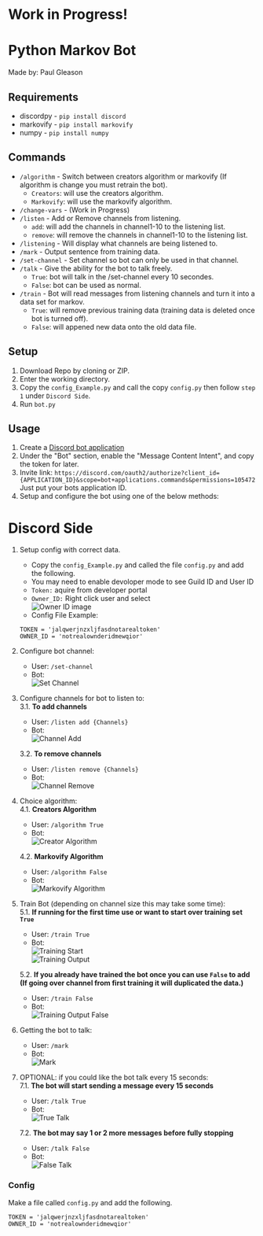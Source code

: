 # Work in Progress!

# Python Markov Bot
Made by: Paul Gleason

## Requirements
* discordpy - `pip install discord` 
* markovify - `pip install markovify` 
* numpy - `pip install numpy`

## Commands
* `/algorithm` - Switch between creators algorithm or markovify (If algorithm is change you must retrain the bot).
    * `Creators`: will use the creators algorithm.
    * `Markovify`: will use the markovify algorithm.
* `/change-vars` - (Work in Progress)
* `/listen` - Add or Remove channels from listening.
    * `add`: will add the channels in channel1-10 to the listening list.
    * `remove`: will remove the channels in channel1-10 to the listening list.
* `/listening` - Will display what channels are being listened to.
* `/mark` - Output sentence from training data.
* `/set-channel` - Set channel so bot can only be used in that channel.
* `/talk` - Give the ability for the bot to talk freely.
    * `True`: bot will talk in the /set-channel every 10 secondes.
    * `False`: bot can be used as normal.
* `/train` - Bot will read messages from listening channels and turn it into a data set for markov.
    * `True`: will remove previous training data (training data is deleted once bot is turned off). 
    * `False`: will appened new data onto the old data file.  

## Setup
1. Download Repo by cloning or ZIP.
2. Enter the working directory.
3. Copy the `config_Example.py` and call the copy `config.py` then follow `step 1` under `Discord Side`.
4. Run `bot.py`

## Usage
1. Create a [Discord bot application](https://discordapp.com/developers/applications/)
2. Under the "Bot" section, enable the "Message Content Intent", and copy the token for later.
3. Invite link: `https://discord.com/oauth2/authorize?client_id={APPLICATION_ID}&scope=bot+applications.commands&permissions=105472` Just put your bots application ID.
3. Setup and configure the bot using one of the below methods:

# Discord Side
1. Setup config with correct data.
    * Copy the `config_Example.py` and called the file `config.py` and add the following.
    * You may need to enable devoloper mode to see Guild ID and User ID
    * `Token:` aquire from developer portal
    * `Owner_ID:` Right click user and select \
    ![Owner ID image](img/Owner_ID.png)
    * Config File Example:
    ```
    TOKEN = 'jalqwerjnzxljfasdnotarealtoken'
    OWNER_ID = 'notrealownderidmewqior'
    ```

2. Configure bot channel:
    * User: `/set-channel`
    * Bot: \
    ![Set Channel](img/set-channel.png)

3. Configure channels for bot to listen to: \
    3.1. **To add channels**
    * User: `/listen add {Channels}`
    * Bot: \
    ![Channel Add](img/listen%20add.png)

    3.2. **To remove channels**
    * User: `/listen remove {Channels}`
    * Bot: \
    ![Channel Remove](img/listen%20remove.png)

4. Choice algorithm: \
    4.1. **Creators Algorithm**
    * User: `/algorithm True`
    * Bot: \
    ![Creator Algorithm](img/algorithm%20true.png)

    4.2. **Markovify Algorithm**
    * User: `/algorithm False`
    * Bot: \
    ![Markovify Algorithm](img/algorithm%20false.png)

5. Train Bot (depending on channel size this may take some time): \
    5.1. **If running for the first time use or want to start over training set `True`**

    * User: `/train True`
    * Bot: \
    ![Training Start](img/Train%20Start.png) \
    ![Training Output](img/training%20output.png)

    5.2. **If you already have trained the bot once you can use `False` to add (If going over channel from first training it will duplicated the data.)**
    * User: `/train False`
    * Bot: \
    ![Training Output False](img/training%20output%20false.png)

6. Getting the bot to talk:
    * User: `/mark`
    * Bot: \
    ![Mark](img/mark.png)
    
7. OPTIONAL: if you could like the bot talk every 15 seconds:\
    7.1. **The bot will start sending a message every 15 seconds**
    * User: `/talk True`
    * Bot: \
    ![True Talk](img/talk%20true.png)

    7.2. **The bot may say 1 or 2 more messages before fully stopping**
    * User: `/talk False`
    * Bot: \
    ![False Talk](img/talk%20false.png)

### Config
Make a file called `config.py` and add the following.
```
TOKEN = 'jalqwerjnzxljfasdnotarealtoken'
OWNER_ID = 'notrealownderidmewqior'
```